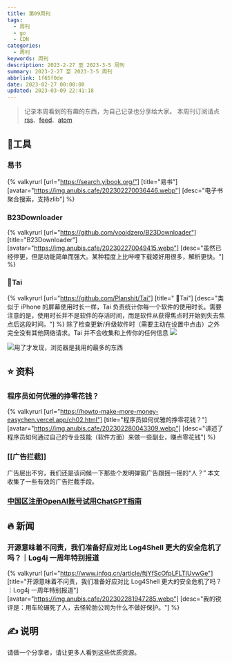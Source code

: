 ```yaml
---
title: 第09周刊
tags:
  - 周刊
  - go
  - CDN
categories:
  - 周刊
keywords: 周刊
description: 2023-2-27 至 2023-3-5 周刊
summary: 2023-2-27 至 2023-3-5 周刊
abbrlink: 1f65f0de
date: 2023-02-27 00:00:00
updated: 2023-03-09 22:41:18
---
```


> 记录本周看到的有趣的东西，为自己记录也分享给大家。
> 本周刊订阅请点 [rss](https://anubis.cafe/tags/%E5%91%A8%E5%88%8A/rss.xml)、[feed](https://anubis.cafe/tags/%E5%91%A8%E5%88%8A/feed.json)、[atom](https://anubis.cafe/tags/%E5%91%A8%E5%88%8A/atom.xml)

## 🧰工具

### 易书

{% valkyrurl
[url="https://search.yibook.org/"]
[title="易书"]
[avatar="https://img.anubis.cafe/202302270036446.webp"]
[desc="电子书聚合搜索，支持zlib"]
%}

### B23Downloader

{% valkyrurl
[url="https://github.com/vooidzero/B23Downloader"]
[title="B23Downloader"]
[avatar="https://img.anubis.cafe/202302270049415.webp"]
[desc="虽然已经停更，但是功能简单而强大。某种程度上比哔哩下载姬好用很多，解析更快。"]
%}
### 👻Tai
{% valkyrurl
[url="https://github.com/Planshit/Tai"]
[title=" 👻Tai"]
[desc="类似于 iPhone 的屏幕使用时长一样，Tai 负责统计你每一个软件的使用时长。需要注意的是，使用时长并不是软件的存活时间，而是软件从获得焦点时开始到失去焦点后这段时间。"]
%}
除了检查更新/升级软件时（需要主动在设置中点击）之外完全没有其他网络请求。Tai 并不会收集和上传你的任何信息
![](https://img.anubis.cafe/202302281107953.webp)

![用了才发现，浏览器是我用的最多的东西](https://img.anubis.cafe/202302281106921.webp)


## ⭐ 资料
### 程序员如何优雅的挣零花钱？
{% valkyrurl
[url="https://howto-make-more-money-easychen.vercel.app/ch02.html"]
[title="程序员如何优雅的挣零花钱？"]
[avatar="https://img.anubis.cafe/202302280043309.webp"]
[desc="讲述了程序员如何通过自己的专业技能（软件方面）来做一些副业，赚点零花钱"]
%}

### [[广告拦截]]
广告层出不穷，我们还是该问候一下那些个发明弹窗广告跟摇一摇的“人？”
本文收集了一些有效的广告拦截手段。

### [中国区注册OpenAI账号试用ChatGPT指南](https://readdevdocs.com/blog/makemoney/)

## 🔥 新闻
### 开源意味着不问责，我们准备好应对比 Log4Shell 更大的安全危机了吗？｜Log4j 一周年特别报道
{% valkyrurl
[url="https://www.infoq.cn/article/ftjYfScOfpLFLTIUvwGe"]
[title="开源意味着不问责，我们准备好应对比 Log4Shell 更大的安全危机了吗？｜Log4j 一周年特别报道"]
[avatar="https://img.anubis.cafe/202302281947285.webp"]
[desc="我的锐评是：用车轮碾死了人，去怪轮胎公司为什么不做好保护。"]
%}


## ✍️ 说明

请做一个分享者，请让更多人看到这些优质资源。
